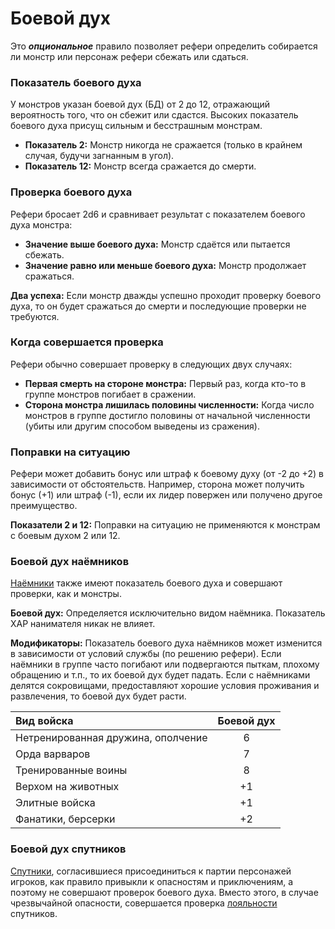 # Боевой дух

Это ***опциональное*** правило позволяет рефери определить собирается ли монстр или персонаж рефери сбежать или сдаться.

### Показатель боевого духа

У монстров указан боевой дух (БД) от 2 до 12, отражающий вероятность того, что он сбежит или сдастся. Высоких показатель боевого духа присущ сильным и бесстрашным монстрам.

- **Показатель 2:** Монстр никогда не сражается (только в крайнем случая, будучи загнанным в угол).
- **Показатель 12:** Монстр всегда сражается до смерти.

### Проверка боевого духа

Рефери бросает 2d6 и сравнивает результат с показателем боевого духа монстра:

- **Значение выше боевого духа:** Монстр сдаётся или пытается сбежать.
- **Значение равно или меньше боевого духа:** Монстр продолжает сражаться.
  
**Два успеха:** Если монстр дважды успешно проходит проверку боевого духа, то он будет сражаться до смерти и последующие проверки не требуются.

### Когда совершается проверка

Рефери обычно совершает проверку в следующих двух случаях:

- **Первая смерть на стороне монстра:** Первый раз, когда кто-то в группе монстров погибает в сражении.
- **Сторона монстра лишилась половины численности:** Когда число монстров в группе достигло половины от начальной численности (убиты или другим способом выведены из сражения).

### Поправки на ситуацию

Рефери может добавить бонус или штраф к боевому духу (от -2 до +2) в зависимости от обстоятельств. Например, сторона может получить бонус (+1) или штраф (-1), если их лидер повержен или получено другое преимущество.

**Показатели 2 и 12:** Поправки на ситуацию не применяются к монстрам с боевым духом 2 или 12.

### Боевой дух наёмников

[Наёмники](/equipment-services/mercenaries.md) также имеют показатель боевого духа и совершают проверки, как и монстры.

**Боевой дух:** Определяется исключительно видом наёмника. Показатель ХАР нанимателя никак не влияет.

**Модификаторы:** Показатель боевого духа наёмников может изменится в зависимости от условий службы (по решению рефери). Если наёмники в группе часто погибают или подвергаются пыткам, плохому обращению и т.п., то их боевой дух будет падать. Если с наёмниками делятся сокровищами, предоставляют хорошие условия проживания и развлечения, то боевой дух будет расти.

| Вид войска                         | Боевой дух |
| :--------------------------------- | :--------: |
| Нетренированная дружина, ополчение |     6      |
| Орда варваров                      |     7      |
| Тренированные воины                |     8      |
| Верхом на животных                 |     +1     |
| Элитные войска                     |     +1     |
| Фанатики, берсерки                 |     +2     |


### Боевой дух спутников

[Спутники](/equipment-services/retainers.md), согласившиеся присоединиться к партии персонажей игроков, как правило привыкли к опасностям и приключениям, а поэтому не совершают проверок боевого духа. Вместо этого, в случае чрезвычайной опасности, совершается проверка [лояльности](/equipment-services/retainers.md#лояльность) спутников.

